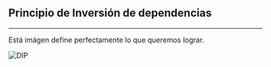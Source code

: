 ## Principio de Inversión de dependencias
---------------------------

Está imágen define perfectamente lo que queremos lograr.

![DIP](/slides-escalabilidad/images/dip.gif)
